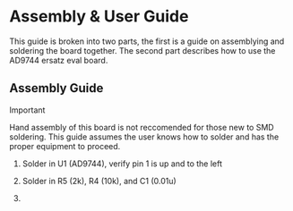 # Assembly & User Guide

This guide is broken into two parts, the first is a guide on assemblying and soldering the board together. The second part describes how to use the AD9744 ersatz eval board.

## Assembly Guide

> [!IMPORTANT]
> Hand assembly of this board is not reccomended for those new to SMD soldering. This guide assumes the user knows how to solder and has the proper equipment to proceed.

  1. Solder in U1 (AD9744), verify pin 1 is up and to the left

  2. Solder in R5 (2k), R4 (10k), and C1 (0.01u)

  3. 
